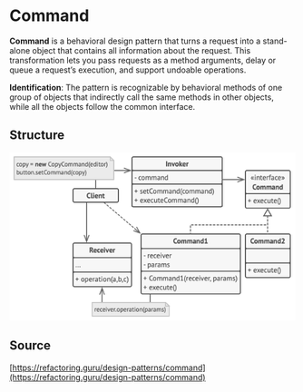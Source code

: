 # Command

__Command__ is a behavioral design pattern that turns a request into a stand-alone object that contains 
all information about the request. This transformation lets you pass requests as a method arguments, 
delay or queue a request’s execution, and support undoable operations.

__Identification__: The pattern is recognizable by behavioral methods of one group of objects 
that indirectly call the same methods in other objects, while all the objects follow the common interface.

## Structure

![Structure](/public/assets/Pattern/Behavioral/command.png)

## Source

[https://refactoring.guru/design-patterns/command](https://refactoring.guru/design-patterns/command)